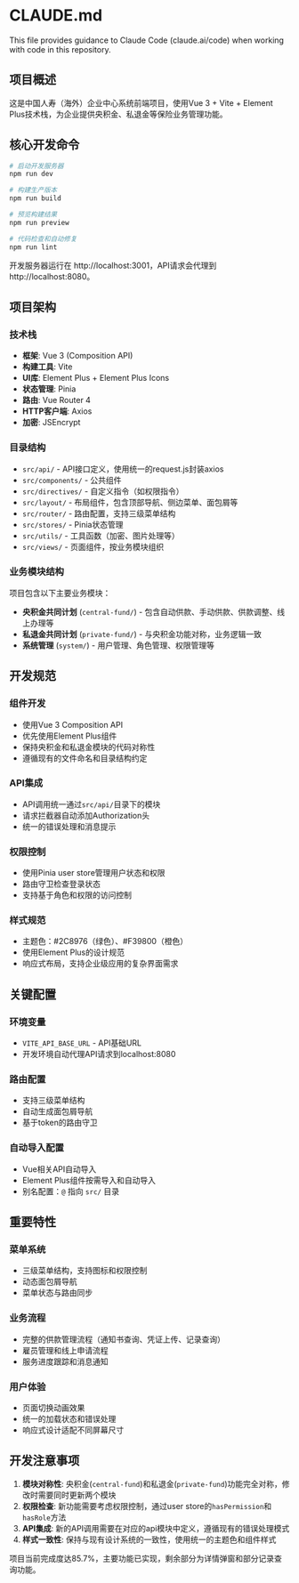 # CLAUDE.md

This file provides guidance to Claude Code (claude.ai/code) when working with code in this repository.

## 项目概述
这是中国人寿（海外）企业中心系统前端项目，使用Vue 3 + Vite + Element Plus技术栈，为企业提供央积金、私退金等保险业务管理功能。

## 核心开发命令

```bash
# 启动开发服务器
npm run dev

# 构建生产版本  
npm run build

# 预览构建结果
npm run preview

# 代码检查和自动修复
npm run lint
```

开发服务器运行在 http://localhost:3001，API请求会代理到 http://localhost:8080。

## 项目架构

### 技术栈
- **框架**: Vue 3 (Composition API)
- **构建工具**: Vite
- **UI库**: Element Plus + Element Plus Icons
- **状态管理**: Pinia
- **路由**: Vue Router 4
- **HTTP客户端**: Axios
- **加密**: JSEncrypt

### 目录结构
- `src/api/` - API接口定义，使用统一的request.js封装axios
- `src/components/` - 公共组件
- `src/directives/` - 自定义指令（如权限指令）
- `src/layout/` - 布局组件，包含顶部导航、侧边菜单、面包屑等
- `src/router/` - 路由配置，支持三级菜单结构
- `src/stores/` - Pinia状态管理
- `src/utils/` - 工具函数（加密、图片处理等）
- `src/views/` - 页面组件，按业务模块组织

### 业务模块结构
项目包含以下主要业务模块：
- **央积金共同计划** (`central-fund/`) - 包含自动供款、手动供款、供款调整、线上办理等
- **私退金共同计划** (`private-fund/`) - 与央积金功能对称，业务逻辑一致
- **系统管理** (`system/`) - 用户管理、角色管理、权限管理等

## 开发规范

### 组件开发
- 使用Vue 3 Composition API
- 优先使用Element Plus组件
- 保持央积金和私退金模块的代码对称性
- 遵循现有的文件命名和目录结构约定

### API集成
- API调用统一通过`src/api/`目录下的模块
- 请求拦截器自动添加Authorization头
- 统一的错误处理和消息提示

### 权限控制
- 使用Pinia user store管理用户状态和权限
- 路由守卫检查登录状态
- 支持基于角色和权限的访问控制

### 样式规范
- 主题色：#2C8976（绿色）、#F39800（橙色）
- 使用Element Plus的设计规范
- 响应式布局，支持企业级应用的复杂界面需求

## 关键配置

### 环境变量
- `VITE_API_BASE_URL` - API基础URL
- 开发环境自动代理API请求到localhost:8080

### 路由配置
- 支持三级菜单结构
- 自动生成面包屑导航
- 基于token的路由守卫

### 自动导入配置
- Vue相关API自动导入
- Element Plus组件按需导入和自动导入
- 别名配置：`@` 指向 `src/` 目录

## 重要特性

### 菜单系统
- 三级菜单结构，支持图标和权限控制
- 动态面包屑导航
- 菜单状态与路由同步

### 业务流程
- 完整的供款管理流程（通知书查询、凭证上传、记录查询）
- 雇员管理和线上申请流程
- 服务进度跟踪和消息通知

### 用户体验
- 页面切换动画效果
- 统一的加载状态和错误处理
- 响应式设计适配不同屏幕尺寸

## 开发注意事项

1. **模块对称性**: 央积金(`central-fund`)和私退金(`private-fund`)功能完全对称，修改时需要同时更新两个模块
2. **权限检查**: 新功能需要考虑权限控制，通过user store的`hasPermission`和`hasRole`方法
3. **API集成**: 新的API调用需要在对应的api模块中定义，遵循现有的错误处理模式
4. **样式一致性**: 保持与现有设计系统的一致性，使用统一的主题色和组件样式

项目当前完成度达85.7%，主要功能已实现，剩余部分为详情弹窗和部分记录查询功能。